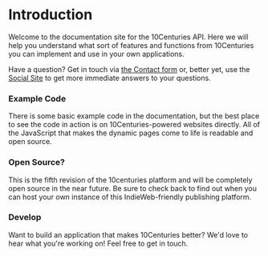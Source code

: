 # Introduction

Welcome to the documentation site for the 10Centuries API. Here we will help you understand what sort of features and functions from 10Centuries you can implement and use in your own applications.

Have a question? Get in touch via [the Contact form]([HOMEURL]/contact) or, better yet, use the [Social Site](https://beta.nice.social) to get more immediate answers to your questions.

### Example Code

There is some basic example code in the documentation, but the best place to see the code in action is on 10Centuries-powered websites directly. All of the JavaScript that makes the dynamic pages come to life is readable and open source.

### Open Source?

This is the fifth revision of the 10centuries platform and will be completely open source in the near future. Be sure to check back to find out when you can host your own instance of this IndieWeb-friendly publishing platform.

### Develop

Want to build an application that makes 10Centuries better? We'd love to hear what you're working on! Feel free to get in touch.